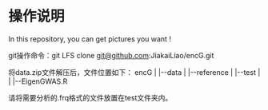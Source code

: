 # 操作说明

In this repository, you can get pictures you want !

git操作命令：git LFS clone git@github.com:JiakaiLiao/encG.git

将data.zip文件解压后，文件位置如下：
encG
|
|--data
|    |--reference
|    |--test
|
|
|--EigenGWAS.R

请将需要分析的.frq格式的文件放置在test文件夹内。
